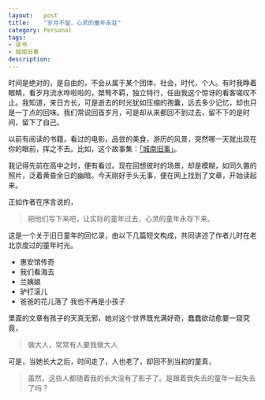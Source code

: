 ```yaml
---
layout:   post
title:    "岁月不留，心灵的童年永驻"
category: Personal 
tags:     
- 读书 
- 城南旧事
description: 
---
```


时间是绝对的，是自由的，不会从属于某个团体，社会，时代，个人。有时我睁着眼睛，看岁月流水哗啦啦的，桀骜不羁，独立特行，任由我这个惊讶的看客嗟叹不止。我知道，来日方长，可是逝去的时光犹如压缩的孢囊，远去多少记忆，却也只是一丁点的回味。我们常说回首岁月，可是却从来都回不到过去，留不下的是时间，留下了自己。

以前有阅读的书籍，看过的电影，品尝的美食，游历的风景，突然哪一天就出现在你的眼前，挥之不去。比如，这个故事集：[「城南旧事」](/cn/assets/files/林海音：城南旧事.pdf)。

我记得先前在高中之时，便有看过。现在回想彼时的场景，却是模糊，如同久置的照片，泛着黄昏余日的幽暗。今天刚好手头无事，便在网上找到了文章，开始读起来。

正如作者在序言说的，
> 把他们写下来吧，让实际的童年过去，心灵的童年永存下来。

这是一个关于旧日童年的回忆录，由以下几篇短文构成，共同讲述了作者儿时在老北京度过的童年时光。

- 惠安馆传奇
- 我们看海去
- 兰姨娘
- 驴打滚儿
- 爸爸的花儿落了 我也不再是小孩子

里面的文章有孩子的天真无邪，她对这个世界既充满好奇，蠢蠢欲动愈要一窥究竟，
> 做大人，常常有人要我做大人

可是，当她长大之后，时间走了，人也老了，却回不到当初的童真，
> 虽然，这些人都随着我的长大没有了影子了。是跟着我失去的童年一起失去了吗？
